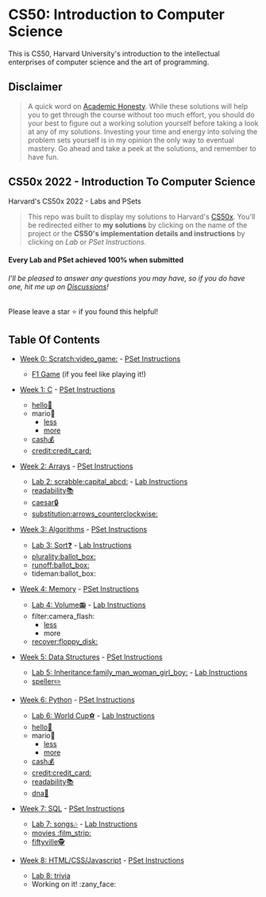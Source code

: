 CS50: Introduction to Computer Science
======================================

This is CS50, Harvard University's introduction to the intellectual enterprises of computer science and the art of programming.

Disclaimer
----------

> A quick word on [Academic Honesty](https://cs50.harvard.edu/x/2022/honesty/). While these solutions will help you to get through the course without too much effort, you should do your best to figure out a working solution yourself before taking a look at any of my solutions. Investing your time and energy into solving the problem sets yourself is in my opinion the only way to eventual mastery. Go ahead and take a peek at the solutions, and remember to have fun.

CS50x 2022 - Introduction To Computer Science
---------------------------------------------

Harvard's CS50x 2022 - Labs and PSets

> This repo was built to display my solutions to Harvard's [CS50x](https://cs50.harvard.edu/x/2022/). You'll be redirected either to **my solutions** by clicking on the name of the project or the **CS50's implementation details and instructions** by clicking on _Lab_ or _PSet Instructions_.

#### Every Lab and PSet achieved 100% when submitted

###### I'll be pleased to answer any questions you may have, so if you do have one, _hit me up on [Discussions](https://github.com/Verisimilitude11/CS50x/discussions)!_

Please leave a star :star: if you found this helpful!

Table Of Contents
-----------------

* [Week 0: Scratch:video\_game:](/0-Scratch) - [PSet Instructions](https://cs50.harvard.edu/x/2022/PSets/0/scratch/)

  * [F1 Game](https://scratch.mit.edu/projects/717016087/) (if you feel like playing it!)
* [Week 1: C](/1-C/) - [PSet Instructions](https://cs50.harvard.edu/x/2022/PSets/1/)

  * [hello:wave:](/1-C/hello)
  * mario:bricks:
    * [less](/1-C/mario/mario-less)
    * [more](/1-C/mario/mario-more/)
  * [cash:moneybag:](/1-C/cash)
  * [credit:credit\_card:](/1-C/credit)
* [Week 2: Arrays](/2-Arrays/) - [PSet Instructions](https://cs50.harvard.edu/x/2022/PSets/2/)

  * [Lab 2: scrabble:capital\_abcd:](/2-Arrays/Lab-scrabble) - [Lab Instructions](https://cs50.harvard.edu/x/2022/Labs/2/)
  * [readability:books:](/2-Arrays/readability)
  * [caesar:lock:](/2-Arrays/caesar)
  * [substitution:arrows\_counterclockwise:](/2-Arrays/substitution)
* [Week 3: Algorithms](/3-Algorithms) - [PSet Instructions](https://cs50.harvard.edu/x/2022/PSets/3/)

  * [Lab 3: Sort:question:](/3-Algorithms/Lab-sort) - [Lab Instructions](https://cs50.harvard.edu/x/2022/Labs/3/)
  * [plurality:ballot\_box:](/3-Algorithms/plurality)
  * [runoff:ballot\_box:](/3-Algorithms/runoff)
  * tideman:ballot\_box:
* [Week 4: Memory](/4-Memory) - [PSet Instructions](https://cs50.harvard.edu/x/2022/PSets/4/)

  * [Lab 4: Volume:radio:](/4-Memory/Lab-volume) - [Lab Instructions](https://cs50.harvard.edu/x/2022/Labs/4/)
  * filter:camera\_flash:
    * [less](/4-Memory/filter-less/)
    * more
  * [recover:floppy\_disk:](/4-Memory/recover)
* [Week 5: Data Structures](/5-DataStructures) - [PSet Instructions](https://cs50.harvard.edu/x/2022/PSets/5/)

  * [Lab 5: Inheritance:family\_man\_woman\_girl\_boy:](/5-DataStructures/Lab-inheritance) - [Lab Instructions](https://cs50.harvard.edu/x/2022/Labs/5/)
  * [speller:pencil2:](/5-DataStructures/speller)
* [Week 6: Python](/6-Python) - [PSet Instructions](https://cs50.harvard.edu/x/2022/PSets/6/)

  * [Lab 6: World Cup:soccer:](/6-Python/Lab-worldCup) - [Lab Instructions](https://cs50.harvard.edu/x/2022/Labs/6/)
  * [hello:wave:](/6-Python/sentimental-hello)
  * mario:bricks:
    * [less](/6-Python/sentimental-mario-less/)
    * [more](/6-Python/sentimental-mario-more)
  * [cash:moneybag:](/6-Python/sentimental-cash)
  * [credit:credit\_card:](/6-Python/sentimental-credit)
  * [readability:books:](/6-Python/sentimental-readability)
  * [dna:dna:](/6-Python/dna)
* [Week 7: SQL](7-SQL) - [PSet Instructions](https://cs50.harvard.edu/x/2022/PSets/7/)

  * [Lab 7: songs:notes:](/7-SQL/Lab-songs) - [Lab Instructions](https://cs50.harvard.edu/x/2022/Labs/7/)
  * [movies :film\_strip:](/7-SQL/movies)
  * [fiftyville:detective:](/7-SQL/fiftyville)
* [Week 8: HTML/CSS/Javascript](8-HTML-CSS-Javascript/) - [PSet Instructions](https://cs50.harvard.edu/x/2022/PSets/8/)

  * [Lab 8: trivia](/8-HTML-CSS-Javascript/Lab-trivia)
  * Working on it! :zany\_face:
